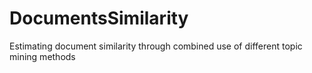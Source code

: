 # DocumentsSimilarity
Estimating document similarity through combined use of different topic mining methods
